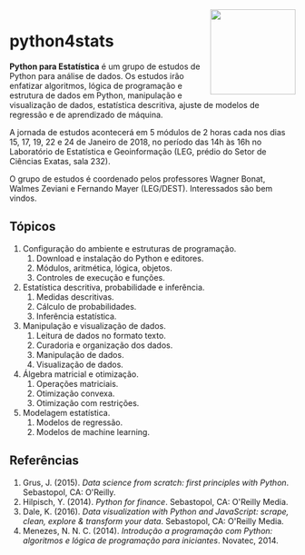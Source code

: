 <img src="http://iconshow.me/media/images/System/plex-icons/png/Other/256/python.png" width="150px" align="right" display="block">

# python4stats

**Python para Estatística** é um grupo de estudos de Python para análise
de dados.  Os estudos irão enfatizar algoritmos, lógica de programação e
estrutura de dados em Python, manipulação e visualização de dados,
estatística descritiva, ajuste de modelos de regressão e de aprendizado
de máquina.

A jornada de estudos acontecerá em 5 módulos de 2 horas cada nos dias
15, 17, 19, 22 e 24 de Janeiro de 2018, no período das 14h às 16h no
Laboratório de Estatística e Geoinformação (LEG, prédio do Setor de
Ciências Exatas, sala 232).

O grupo de estudos é coordenado pelos professores Wagner Bonat,
Walmes Zeviani e Fernando Mayer (LEG/DEST). Interessados são bem vindos.

## Tópicos

  1. Configuração do ambiente e estruturas de programação.
     1. Download e instalação do Python e editores.
     2. Módulos, aritmética, lógica, objetos.
     3. Controles de execução e funções.
  2. Estatística descritiva, probabilidade e inferência.
     1. Medidas descritivas.
     2. Cálculo de probabilidades.
     3. Inferência estatística.
  3. Manipulação e visualização de dados.
     1. Leitura de dados no formato texto.
     2. Curadoria e organização dos dados.
     3. Manipulação de dados.
     4. Visualização de dados.
  4. Álgebra matricial e otimização.
     1. Operações matriciais.
     2. Otimização convexa.
     3. Otimização com restrições.
  5. Modelagem estatística.
     1. Modelos de regressão.
     2. Modelos de machine learning.

## Referências

  1. Grus, J. (2015). *Data science from scratch: first principles with
     Python*. Sebastopol, CA: O'Reilly.
  2. Hilpisch, Y. (2014). *Python for finance*. Sebastopol, CA: O'Reilly
     Media.
  3. Dale, K. (2016). *Data visualization with Python and JavaScript:
     scrape, clean, explore & transform your data*. Sebastopol, CA:
     O'Reilly Media.
  4. Menezes, N. N. C. (2014). *Introdução a programação com Python:
     algoritmos e lógica de programação para iniciantes*. Novatec, 2014.
